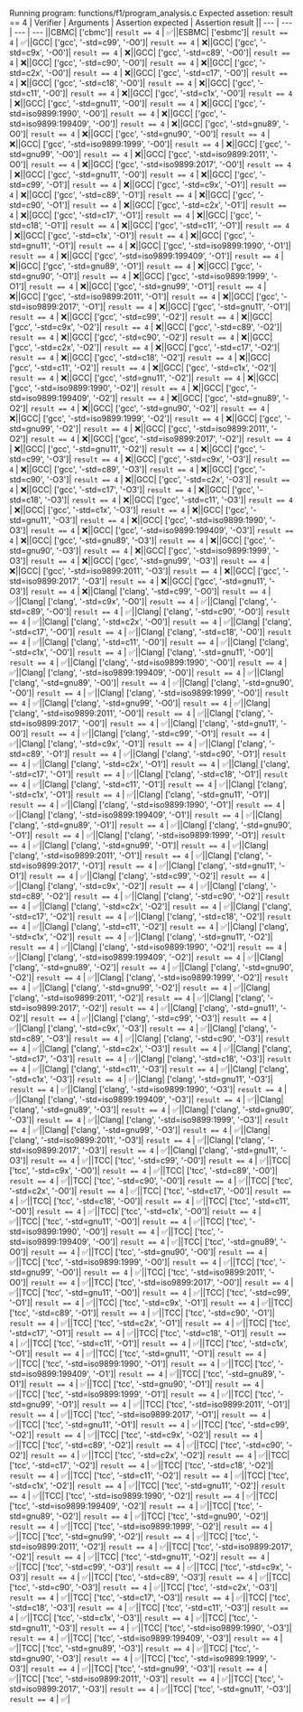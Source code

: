 Running program: functions/f1/program_analysis.c
Expected assetion: result == 4
| Verifier | Arguments | Assertion expected | Assertion result || --- | --- | --- | --- ||CBMC| ['cbmc']| `result == 4` | ✅️||ESBMC| ['esbmc']| `result == 4` | ✅️||GCC| ['gcc', '-std=c99', '-O0']| `result == 4` | ❌️||GCC| ['gcc', '-std=c9x', '-O0']| `result == 4` | ❌️||GCC| ['gcc', '-std=c89', '-O0']| `result == 4` | ❌️||GCC| ['gcc', '-std=c90', '-O0']| `result == 4` | ❌️||GCC| ['gcc', '-std=c2x', '-O0']| `result == 4` | ❌️||GCC| ['gcc', '-std=c17', '-O0']| `result == 4` | ❌️||GCC| ['gcc', '-std=c18', '-O0']| `result == 4` | ❌️||GCC| ['gcc', '-std=c11', '-O0']| `result == 4` | ❌️||GCC| ['gcc', '-std=c1x', '-O0']| `result == 4` | ❌️||GCC| ['gcc', '-std=gnu11', '-O0']| `result == 4` | ❌️||GCC| ['gcc', '-std=iso9899:1990', '-O0']| `result == 4` | ❌️||GCC| ['gcc', '-std=iso9899:199409', '-O0']| `result == 4` | ❌️||GCC| ['gcc', '-std=gnu89', '-O0']| `result == 4` | ❌️||GCC| ['gcc', '-std=gnu90', '-O0']| `result == 4` | ❌️||GCC| ['gcc', '-std=iso9899:1999', '-O0']| `result == 4` | ❌️||GCC| ['gcc', '-std=gnu99', '-O0']| `result == 4` | ❌️||GCC| ['gcc', '-std=iso9899:2011', '-O0']| `result == 4` | ❌️||GCC| ['gcc', '-std=iso9899:2017', '-O0']| `result == 4` | ❌️||GCC| ['gcc', '-std=gnu11', '-O0']| `result == 4` | ❌️||GCC| ['gcc', '-std=c99', '-O1']| `result == 4` | ❌️||GCC| ['gcc', '-std=c9x', '-O1']| `result == 4` | ❌️||GCC| ['gcc', '-std=c89', '-O1']| `result == 4` | ❌️||GCC| ['gcc', '-std=c90', '-O1']| `result == 4` | ❌️||GCC| ['gcc', '-std=c2x', '-O1']| `result == 4` | ❌️||GCC| ['gcc', '-std=c17', '-O1']| `result == 4` | ❌️||GCC| ['gcc', '-std=c18', '-O1']| `result == 4` | ❌️||GCC| ['gcc', '-std=c11', '-O1']| `result == 4` | ❌️||GCC| ['gcc', '-std=c1x', '-O1']| `result == 4` | ❌️||GCC| ['gcc', '-std=gnu11', '-O1']| `result == 4` | ❌️||GCC| ['gcc', '-std=iso9899:1990', '-O1']| `result == 4` | ❌️||GCC| ['gcc', '-std=iso9899:199409', '-O1']| `result == 4` | ❌️||GCC| ['gcc', '-std=gnu89', '-O1']| `result == 4` | ❌️||GCC| ['gcc', '-std=gnu90', '-O1']| `result == 4` | ❌️||GCC| ['gcc', '-std=iso9899:1999', '-O1']| `result == 4` | ❌️||GCC| ['gcc', '-std=gnu99', '-O1']| `result == 4` | ❌️||GCC| ['gcc', '-std=iso9899:2011', '-O1']| `result == 4` | ❌️||GCC| ['gcc', '-std=iso9899:2017', '-O1']| `result == 4` | ❌️||GCC| ['gcc', '-std=gnu11', '-O1']| `result == 4` | ❌️||GCC| ['gcc', '-std=c99', '-O2']| `result == 4` | ❌️||GCC| ['gcc', '-std=c9x', '-O2']| `result == 4` | ❌️||GCC| ['gcc', '-std=c89', '-O2']| `result == 4` | ❌️||GCC| ['gcc', '-std=c90', '-O2']| `result == 4` | ❌️||GCC| ['gcc', '-std=c2x', '-O2']| `result == 4` | ❌️||GCC| ['gcc', '-std=c17', '-O2']| `result == 4` | ❌️||GCC| ['gcc', '-std=c18', '-O2']| `result == 4` | ❌️||GCC| ['gcc', '-std=c11', '-O2']| `result == 4` | ❌️||GCC| ['gcc', '-std=c1x', '-O2']| `result == 4` | ❌️||GCC| ['gcc', '-std=gnu11', '-O2']| `result == 4` | ❌️||GCC| ['gcc', '-std=iso9899:1990', '-O2']| `result == 4` | ❌️||GCC| ['gcc', '-std=iso9899:199409', '-O2']| `result == 4` | ❌️||GCC| ['gcc', '-std=gnu89', '-O2']| `result == 4` | ❌️||GCC| ['gcc', '-std=gnu90', '-O2']| `result == 4` | ❌️||GCC| ['gcc', '-std=iso9899:1999', '-O2']| `result == 4` | ❌️||GCC| ['gcc', '-std=gnu99', '-O2']| `result == 4` | ❌️||GCC| ['gcc', '-std=iso9899:2011', '-O2']| `result == 4` | ❌️||GCC| ['gcc', '-std=iso9899:2017', '-O2']| `result == 4` | ❌️||GCC| ['gcc', '-std=gnu11', '-O2']| `result == 4` | ❌️||GCC| ['gcc', '-std=c99', '-O3']| `result == 4` | ❌️||GCC| ['gcc', '-std=c9x', '-O3']| `result == 4` | ❌️||GCC| ['gcc', '-std=c89', '-O3']| `result == 4` | ❌️||GCC| ['gcc', '-std=c90', '-O3']| `result == 4` | ❌️||GCC| ['gcc', '-std=c2x', '-O3']| `result == 4` | ❌️||GCC| ['gcc', '-std=c17', '-O3']| `result == 4` | ❌️||GCC| ['gcc', '-std=c18', '-O3']| `result == 4` | ❌️||GCC| ['gcc', '-std=c11', '-O3']| `result == 4` | ❌️||GCC| ['gcc', '-std=c1x', '-O3']| `result == 4` | ❌️||GCC| ['gcc', '-std=gnu11', '-O3']| `result == 4` | ❌️||GCC| ['gcc', '-std=iso9899:1990', '-O3']| `result == 4` | ❌️||GCC| ['gcc', '-std=iso9899:199409', '-O3']| `result == 4` | ❌️||GCC| ['gcc', '-std=gnu89', '-O3']| `result == 4` | ❌️||GCC| ['gcc', '-std=gnu90', '-O3']| `result == 4` | ❌️||GCC| ['gcc', '-std=iso9899:1999', '-O3']| `result == 4` | ❌️||GCC| ['gcc', '-std=gnu99', '-O3']| `result == 4` | ❌️||GCC| ['gcc', '-std=iso9899:2011', '-O3']| `result == 4` | ❌️||GCC| ['gcc', '-std=iso9899:2017', '-O3']| `result == 4` | ❌️||GCC| ['gcc', '-std=gnu11', '-O3']| `result == 4` | ❌️||Clang| ['clang', '-std=c99', '-O0']| `result == 4` | ✅️||Clang| ['clang', '-std=c9x', '-O0']| `result == 4` | ✅️||Clang| ['clang', '-std=c89', '-O0']| `result == 4` | ✅️||Clang| ['clang', '-std=c90', '-O0']| `result == 4` | ✅️||Clang| ['clang', '-std=c2x', '-O0']| `result == 4` | ✅️||Clang| ['clang', '-std=c17', '-O0']| `result == 4` | ✅️||Clang| ['clang', '-std=c18', '-O0']| `result == 4` | ✅️||Clang| ['clang', '-std=c11', '-O0']| `result == 4` | ✅️||Clang| ['clang', '-std=c1x', '-O0']| `result == 4` | ✅️||Clang| ['clang', '-std=gnu11', '-O0']| `result == 4` | ✅️||Clang| ['clang', '-std=iso9899:1990', '-O0']| `result == 4` | ✅️||Clang| ['clang', '-std=iso9899:199409', '-O0']| `result == 4` | ✅️||Clang| ['clang', '-std=gnu89', '-O0']| `result == 4` | ✅️||Clang| ['clang', '-std=gnu90', '-O0']| `result == 4` | ✅️||Clang| ['clang', '-std=iso9899:1999', '-O0']| `result == 4` | ✅️||Clang| ['clang', '-std=gnu99', '-O0']| `result == 4` | ✅️||Clang| ['clang', '-std=iso9899:2011', '-O0']| `result == 4` | ✅️||Clang| ['clang', '-std=iso9899:2017', '-O0']| `result == 4` | ✅️||Clang| ['clang', '-std=gnu11', '-O0']| `result == 4` | ✅️||Clang| ['clang', '-std=c99', '-O1']| `result == 4` | ✅️||Clang| ['clang', '-std=c9x', '-O1']| `result == 4` | ✅️||Clang| ['clang', '-std=c89', '-O1']| `result == 4` | ✅️||Clang| ['clang', '-std=c90', '-O1']| `result == 4` | ✅️||Clang| ['clang', '-std=c2x', '-O1']| `result == 4` | ✅️||Clang| ['clang', '-std=c17', '-O1']| `result == 4` | ✅️||Clang| ['clang', '-std=c18', '-O1']| `result == 4` | ✅️||Clang| ['clang', '-std=c11', '-O1']| `result == 4` | ✅️||Clang| ['clang', '-std=c1x', '-O1']| `result == 4` | ✅️||Clang| ['clang', '-std=gnu11', '-O1']| `result == 4` | ✅️||Clang| ['clang', '-std=iso9899:1990', '-O1']| `result == 4` | ✅️||Clang| ['clang', '-std=iso9899:199409', '-O1']| `result == 4` | ✅️||Clang| ['clang', '-std=gnu89', '-O1']| `result == 4` | ✅️||Clang| ['clang', '-std=gnu90', '-O1']| `result == 4` | ✅️||Clang| ['clang', '-std=iso9899:1999', '-O1']| `result == 4` | ✅️||Clang| ['clang', '-std=gnu99', '-O1']| `result == 4` | ✅️||Clang| ['clang', '-std=iso9899:2011', '-O1']| `result == 4` | ✅️||Clang| ['clang', '-std=iso9899:2017', '-O1']| `result == 4` | ✅️||Clang| ['clang', '-std=gnu11', '-O1']| `result == 4` | ✅️||Clang| ['clang', '-std=c99', '-O2']| `result == 4` | ✅️||Clang| ['clang', '-std=c9x', '-O2']| `result == 4` | ✅️||Clang| ['clang', '-std=c89', '-O2']| `result == 4` | ✅️||Clang| ['clang', '-std=c90', '-O2']| `result == 4` | ✅️||Clang| ['clang', '-std=c2x', '-O2']| `result == 4` | ✅️||Clang| ['clang', '-std=c17', '-O2']| `result == 4` | ✅️||Clang| ['clang', '-std=c18', '-O2']| `result == 4` | ✅️||Clang| ['clang', '-std=c11', '-O2']| `result == 4` | ✅️||Clang| ['clang', '-std=c1x', '-O2']| `result == 4` | ✅️||Clang| ['clang', '-std=gnu11', '-O2']| `result == 4` | ✅️||Clang| ['clang', '-std=iso9899:1990', '-O2']| `result == 4` | ✅️||Clang| ['clang', '-std=iso9899:199409', '-O2']| `result == 4` | ✅️||Clang| ['clang', '-std=gnu89', '-O2']| `result == 4` | ✅️||Clang| ['clang', '-std=gnu90', '-O2']| `result == 4` | ✅️||Clang| ['clang', '-std=iso9899:1999', '-O2']| `result == 4` | ✅️||Clang| ['clang', '-std=gnu99', '-O2']| `result == 4` | ✅️||Clang| ['clang', '-std=iso9899:2011', '-O2']| `result == 4` | ✅️||Clang| ['clang', '-std=iso9899:2017', '-O2']| `result == 4` | ✅️||Clang| ['clang', '-std=gnu11', '-O2']| `result == 4` | ✅️||Clang| ['clang', '-std=c99', '-O3']| `result == 4` | ✅️||Clang| ['clang', '-std=c9x', '-O3']| `result == 4` | ✅️||Clang| ['clang', '-std=c89', '-O3']| `result == 4` | ✅️||Clang| ['clang', '-std=c90', '-O3']| `result == 4` | ✅️||Clang| ['clang', '-std=c2x', '-O3']| `result == 4` | ✅️||Clang| ['clang', '-std=c17', '-O3']| `result == 4` | ✅️||Clang| ['clang', '-std=c18', '-O3']| `result == 4` | ✅️||Clang| ['clang', '-std=c11', '-O3']| `result == 4` | ✅️||Clang| ['clang', '-std=c1x', '-O3']| `result == 4` | ✅️||Clang| ['clang', '-std=gnu11', '-O3']| `result == 4` | ✅️||Clang| ['clang', '-std=iso9899:1990', '-O3']| `result == 4` | ✅️||Clang| ['clang', '-std=iso9899:199409', '-O3']| `result == 4` | ✅️||Clang| ['clang', '-std=gnu89', '-O3']| `result == 4` | ✅️||Clang| ['clang', '-std=gnu90', '-O3']| `result == 4` | ✅️||Clang| ['clang', '-std=iso9899:1999', '-O3']| `result == 4` | ✅️||Clang| ['clang', '-std=gnu99', '-O3']| `result == 4` | ✅️||Clang| ['clang', '-std=iso9899:2011', '-O3']| `result == 4` | ✅️||Clang| ['clang', '-std=iso9899:2017', '-O3']| `result == 4` | ✅️||Clang| ['clang', '-std=gnu11', '-O3']| `result == 4` | ✅️||TCC| ['tcc', '-std=c99', '-O0']| `result == 4` | ✅️||TCC| ['tcc', '-std=c9x', '-O0']| `result == 4` | ✅️||TCC| ['tcc', '-std=c89', '-O0']| `result == 4` | ✅️||TCC| ['tcc', '-std=c90', '-O0']| `result == 4` | ✅️||TCC| ['tcc', '-std=c2x', '-O0']| `result == 4` | ✅️||TCC| ['tcc', '-std=c17', '-O0']| `result == 4` | ✅️||TCC| ['tcc', '-std=c18', '-O0']| `result == 4` | ✅️||TCC| ['tcc', '-std=c11', '-O0']| `result == 4` | ✅️||TCC| ['tcc', '-std=c1x', '-O0']| `result == 4` | ✅️||TCC| ['tcc', '-std=gnu11', '-O0']| `result == 4` | ✅️||TCC| ['tcc', '-std=iso9899:1990', '-O0']| `result == 4` | ✅️||TCC| ['tcc', '-std=iso9899:199409', '-O0']| `result == 4` | ✅️||TCC| ['tcc', '-std=gnu89', '-O0']| `result == 4` | ✅️||TCC| ['tcc', '-std=gnu90', '-O0']| `result == 4` | ✅️||TCC| ['tcc', '-std=iso9899:1999', '-O0']| `result == 4` | ✅️||TCC| ['tcc', '-std=gnu99', '-O0']| `result == 4` | ✅️||TCC| ['tcc', '-std=iso9899:2011', '-O0']| `result == 4` | ✅️||TCC| ['tcc', '-std=iso9899:2017', '-O0']| `result == 4` | ✅️||TCC| ['tcc', '-std=gnu11', '-O0']| `result == 4` | ✅️||TCC| ['tcc', '-std=c99', '-O1']| `result == 4` | ✅️||TCC| ['tcc', '-std=c9x', '-O1']| `result == 4` | ✅️||TCC| ['tcc', '-std=c89', '-O1']| `result == 4` | ✅️||TCC| ['tcc', '-std=c90', '-O1']| `result == 4` | ✅️||TCC| ['tcc', '-std=c2x', '-O1']| `result == 4` | ✅️||TCC| ['tcc', '-std=c17', '-O1']| `result == 4` | ✅️||TCC| ['tcc', '-std=c18', '-O1']| `result == 4` | ✅️||TCC| ['tcc', '-std=c11', '-O1']| `result == 4` | ✅️||TCC| ['tcc', '-std=c1x', '-O1']| `result == 4` | ✅️||TCC| ['tcc', '-std=gnu11', '-O1']| `result == 4` | ✅️||TCC| ['tcc', '-std=iso9899:1990', '-O1']| `result == 4` | ✅️||TCC| ['tcc', '-std=iso9899:199409', '-O1']| `result == 4` | ✅️||TCC| ['tcc', '-std=gnu89', '-O1']| `result == 4` | ✅️||TCC| ['tcc', '-std=gnu90', '-O1']| `result == 4` | ✅️||TCC| ['tcc', '-std=iso9899:1999', '-O1']| `result == 4` | ✅️||TCC| ['tcc', '-std=gnu99', '-O1']| `result == 4` | ✅️||TCC| ['tcc', '-std=iso9899:2011', '-O1']| `result == 4` | ✅️||TCC| ['tcc', '-std=iso9899:2017', '-O1']| `result == 4` | ✅️||TCC| ['tcc', '-std=gnu11', '-O1']| `result == 4` | ✅️||TCC| ['tcc', '-std=c99', '-O2']| `result == 4` | ✅️||TCC| ['tcc', '-std=c9x', '-O2']| `result == 4` | ✅️||TCC| ['tcc', '-std=c89', '-O2']| `result == 4` | ✅️||TCC| ['tcc', '-std=c90', '-O2']| `result == 4` | ✅️||TCC| ['tcc', '-std=c2x', '-O2']| `result == 4` | ✅️||TCC| ['tcc', '-std=c17', '-O2']| `result == 4` | ✅️||TCC| ['tcc', '-std=c18', '-O2']| `result == 4` | ✅️||TCC| ['tcc', '-std=c11', '-O2']| `result == 4` | ✅️||TCC| ['tcc', '-std=c1x', '-O2']| `result == 4` | ✅️||TCC| ['tcc', '-std=gnu11', '-O2']| `result == 4` | ✅️||TCC| ['tcc', '-std=iso9899:1990', '-O2']| `result == 4` | ✅️||TCC| ['tcc', '-std=iso9899:199409', '-O2']| `result == 4` | ✅️||TCC| ['tcc', '-std=gnu89', '-O2']| `result == 4` | ✅️||TCC| ['tcc', '-std=gnu90', '-O2']| `result == 4` | ✅️||TCC| ['tcc', '-std=iso9899:1999', '-O2']| `result == 4` | ✅️||TCC| ['tcc', '-std=gnu99', '-O2']| `result == 4` | ✅️||TCC| ['tcc', '-std=iso9899:2011', '-O2']| `result == 4` | ✅️||TCC| ['tcc', '-std=iso9899:2017', '-O2']| `result == 4` | ✅️||TCC| ['tcc', '-std=gnu11', '-O2']| `result == 4` | ✅️||TCC| ['tcc', '-std=c99', '-O3']| `result == 4` | ✅️||TCC| ['tcc', '-std=c9x', '-O3']| `result == 4` | ✅️||TCC| ['tcc', '-std=c89', '-O3']| `result == 4` | ✅️||TCC| ['tcc', '-std=c90', '-O3']| `result == 4` | ✅️||TCC| ['tcc', '-std=c2x', '-O3']| `result == 4` | ✅️||TCC| ['tcc', '-std=c17', '-O3']| `result == 4` | ✅️||TCC| ['tcc', '-std=c18', '-O3']| `result == 4` | ✅️||TCC| ['tcc', '-std=c11', '-O3']| `result == 4` | ✅️||TCC| ['tcc', '-std=c1x', '-O3']| `result == 4` | ✅️||TCC| ['tcc', '-std=gnu11', '-O3']| `result == 4` | ✅️||TCC| ['tcc', '-std=iso9899:1990', '-O3']| `result == 4` | ✅️||TCC| ['tcc', '-std=iso9899:199409', '-O3']| `result == 4` | ✅️||TCC| ['tcc', '-std=gnu89', '-O3']| `result == 4` | ✅️||TCC| ['tcc', '-std=gnu90', '-O3']| `result == 4` | ✅️||TCC| ['tcc', '-std=iso9899:1999', '-O3']| `result == 4` | ✅️||TCC| ['tcc', '-std=gnu99', '-O3']| `result == 4` | ✅️||TCC| ['tcc', '-std=iso9899:2011', '-O3']| `result == 4` | ✅️||TCC| ['tcc', '-std=iso9899:2017', '-O3']| `result == 4` | ✅️||TCC| ['tcc', '-std=gnu11', '-O3']| `result == 4` | ✅️|